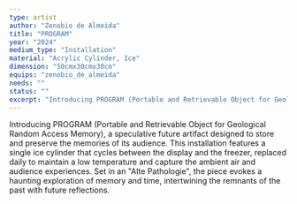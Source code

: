 ```yaml
---
type: artist
author: "Zenobio de Almeida"
title: "PROGRAM"
year: "2024"
medium_type: "Installation"
material: "Acrylic Cylinder, Ice"
dimension: "50cmx30cmx30cm"
equips: "zenobio_de_almeida"
needs: ""
status: ""
excerpt: "Introducing PROGRAM (Portable and Retrievable Object for Geological Random Access Memory), a speculative future artifact designed to store and preserve the memories of its audience. This installation features a single ice cylinder that cycles between the display and the freezer, replaced daily to maintain a low temperature and capture the ambient air and audience experiences. Set in an 'Alte Pathologie', the piece evokes a haunting exploration of memory and time, intertwining the remnants of the past with future reflections."
---
```

Introducing PROGRAM (Portable and Retrievable Object for Geological Random Access Memory), a speculative future artifact designed to store and preserve the memories of its audience. This installation features a single ice cylinder that cycles between the display and the freezer, replaced daily to maintain a low temperature and capture the ambient air and audience experiences. Set in an "Alte Pathologie", the piece evokes a haunting exploration of memory and time, intertwining the remnants of the past with future reflections.
